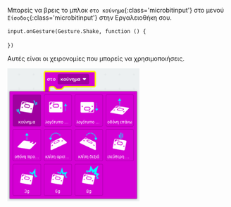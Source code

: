 Μπορείς να βρεις το μπλοκ `στο κούνημα`{:class='microbitinput'} στο μενού `Είσοδος`{:class='microbitinput'} στην Εργαλειοθήκη σου.

```microbit
input.onGesture(Gesture.Shake, function () {
	
})
```

Αυτές είναι οι χειρονομίες που μπορείς να χρησιμοποιήσεις.

<img src="images/gestures.png" alt="Το μενού χειρονομιών εμφανίζει έντεκα χειρονομίες για να διαλέξετε." width="300"/>

